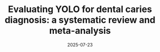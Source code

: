---
title: "Evaluating YOLO for dental caries diagnosis: a systematic review and meta-analysis"
collection: publications
permalink: /publication/2025-07-23-YOLO-Dental-meta
date: 2025-07-23
venue: 'Lung Cancer'
paperurl: 'https://doi.org/10.1038/s41432-025-01180-1'
citation: 'Lam Q.T., Le M.H.N., Lee I.T., & Le N.Q.K. (2025). Evaluating YOLO for dental caries diagnosis: a systematic review and meta-analysis. <i>Evidence-Based Dentistry</i>.'
---